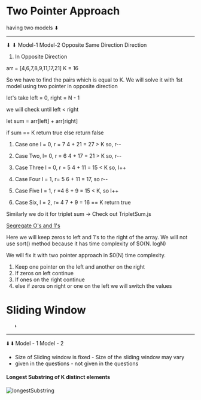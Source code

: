 # Two Pointer Approach 

having two models 
      ⬇
______________________
⬇                   ⬇
Model-1            Model-2
Opposite           Same
Direction         Direction  


1. In Opposite Direction 

arr = [4,6,7,8,9,11,17,21]
K = 16 

So we have to find the pairs which is equal to K. We will solve it with 1st model using two pointer in opposite direction 

let's take left = 0, right = N - 1 

we will check until left < right

let sum = arr[left] + arr[right] 

if sum == K return true 
else return false 

1. Case one 
l = 0, r = 7 
4 + 21 = 27  > K so, r-- 

2. Case Two, 
l= 0, r = 6
4 + 17 = 21 > K so, r-- 

3. Case Three 
l = 0, r = 5
4 + 11 = 15 < K so, l++

4. Case Four
l = 1, r= 5
6 + 11 = 17, so r-- 

5. Case Five 
l = 1, r =4 
6 + 9 = 15 < K, so l++

6. Case Six, 
l = 2, r= 4 
7  + 9 = 16 == K return true


Similarly we do it for triplet sum -> Check out TripletSum.js

[Segregate O's and 1's](./Segragate0and1.js)

Here we will keep zeros to left and 1's to the right of the array. We will not use sort() method because it has time complexity of $O(N. logN)

We will fix it with two pointer approach in $0(N) time complexity. 

1. Keep one pointer on the left and another on the right 
2. If zeros on left continue 
3. If ones on the right continue 
4. else if zeros on right or one on the left we will switch the values 


# Sliding Window 
       ⬇️
--------------------------------------------------
⬇️                                               ⬇️
Model - 1                                   Model - 2 
- Size of Sliding window is fixed           - Size of the sliding window may vary 
- given in the questions                    - not given in the questions

#### Longest Substring of K distinct elements
<img src="https://drive.google.com/file/d/1wqnH5sTRVehPupWDuAHGGCxTpWWEBORq/view?usp=sharing" alt="longestSubstring"> 